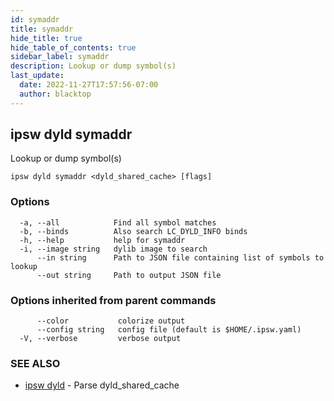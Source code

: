 ```yaml
---
id: symaddr
title: symaddr
hide_title: true
hide_table_of_contents: true
sidebar_label: symaddr
description: Lookup or dump symbol(s)
last_update:
  date: 2022-11-27T17:57:56-07:00
  author: blacktop
---
```

## ipsw dyld symaddr

Lookup or dump symbol(s)

```
ipsw dyld symaddr <dyld_shared_cache> [flags]
```

### Options

```
  -a, --all            Find all symbol matches
  -b, --binds          Also search LC_DYLD_INFO binds
  -h, --help           help for symaddr
  -i, --image string   dylib image to search
      --in string      Path to JSON file containing list of symbols to lookup
      --out string     Path to output JSON file
```

### Options inherited from parent commands

```
      --color           colorize output
      --config string   config file (default is $HOME/.ipsw.yaml)
  -V, --verbose         verbose output
```

### SEE ALSO

* [ipsw dyld](/docs/cli/ipsw/dyld)	 - Parse dyld_shared_cache


